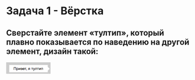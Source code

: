 # Задача 1 - Вёрстка
## Сверстайте элемент «тултип», который плавно показывается по наведению на другой элемент, дизайн такой:
![task](img/tooltip.png "task")